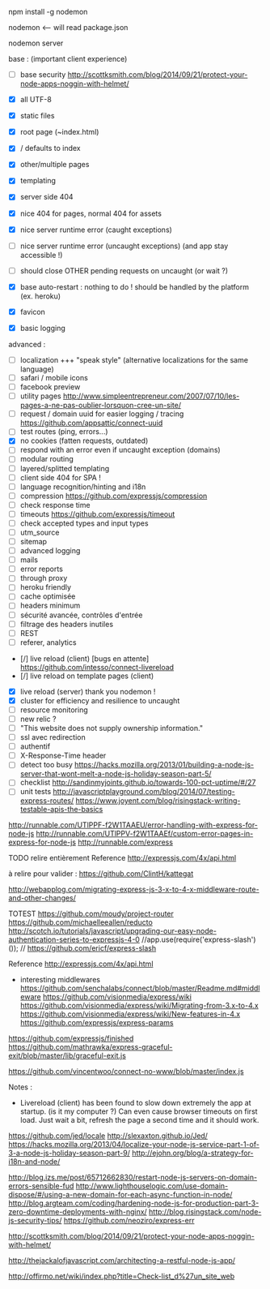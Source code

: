 npm install -g nodemon

nodemon   <-- will read package.json

nodemon server


base : (important client experience)
- [ ] base security http://scottksmith.com/blog/2014/09/21/protect-your-node-apps-noggin-with-helmet/
- [x] all UTF-8
- [x] static files
- [x] root page (~index.html)
- [x] / defaults to index
- [x] other/multiple pages
- [x] templating
- [x] server side 404
- [x] nice 404 for pages, normal 404 for assets
- [x] nice server runtime error (caught exceptions)
- [ ] nice server runtime error (uncaught exceptions) (and app stay accessible !)
- [ ] should close OTHER pending requests on uncaught (or wait ?)
- [x] base auto-restart : nothing to do ! should be handled by the platform (ex. heroku)
- [x] favicon
- [x] basic logging


advanced :
- [ ] localization +++ "speak style" (alternative localizations for the same language)
- [ ] safari / mobile icons
- [ ] facebook preview
- [ ] utility pages http://www.simpleentrepreneur.com/2007/07/10/les-pages-a-ne-pas-oublier-lorsquon-cree-un-site/
- [ ] request / domain uuid for easier logging / tracing https://github.com/appsattic/connect-uuid
- [ ] test routes (ping, errors...)
- [x] no cookies (fatten requests, outdated)
- [ ] respond with an error even if uncaught exception (domains)
- [ ] modular routing
- [ ] layered/splitted templating
- [ ] client side 404 for SPA !
- [ ] language recognition/hinting and i18n
- [ ] compression  https://github.com/expressjs/compression
- [ ] check response time
- [ ] timeouts  https://github.com/expressjs/timeout
- [ ] check accepted types and input types
- [ ] utm_source
- [ ] sitemap
- [ ] advanced logging
- [ ] mails
- [ ] error reports
- [ ] through proxy
- [ ] heroku friendly
- [ ] cache optimisée
- [ ] headers minimum
- [ ] sécurité avancée, contrôles d'entrée
- [ ] filtrage des headers inutiles
- [ ] REST
- [ ] referer, analytics
- [/] live reload (client) [bugs en attente] https://github.com/intesso/connect-livereload
- [/] live reload on template pages (client)
- [x] live reload (server) thank you nodemon !
- [x] cluster for efficiency and resilience to uncaught
- [ ] resource monitoring
- [ ] new relic ?
- [ ] "This website does not supply ownership information."
- [ ] ssl avec redirection
- [ ] authentif
- [ ] X-Response-Time header
- [ ] detect too busy https://hacks.mozilla.org/2013/01/building-a-node-js-server-that-wont-melt-a-node-js-holiday-season-part-5/
- [ ] checklist http://sandinmyjoints.github.io/towards-100-pct-uptime/#/27
- [ ] unit tests
http://javascriptplayground.com/blog/2014/07/testing-express-routes/
https://www.joyent.com/blog/risingstack-writing-testable-apis-the-basics

http://runnable.com/UTlPPF-f2W1TAAEU/error-handling-with-express-for-node-js
http://runnable.com/UTlPPV-f2W1TAAEf/custom-error-pages-in-express-for-node-js
http://runnable.com/express

TODO
relire entièrement Reference http://expressjs.com/4x/api.html

à relire pour valider : https://github.com/ClintH/kattegat

http://webapplog.com/migrating-express-js-3-x-to-4-x-middleware-route-and-other-changes/

TOTEST
https://github.com/moudy/project-router
https://github.com/michaelleeallen/reducto
http://scotch.io/tutorials/javascript/upgrading-our-easy-node-authentication-series-to-expressjs-4-0
//app.use(require('express-slash')()); // https://github.com/ericf/express-slash



Reference http://expressjs.com/4x/api.html
 + interesting middlewares
https://github.com/senchalabs/connect/blob/master/Readme.md#middleware
https://github.com/visionmedia/express/wiki
https://github.com/visionmedia/express/wiki/Migrating-from-3.x-to-4.x
https://github.com/visionmedia/express/wiki/New-features-in-4.x
https://github.com/expressjs/express-params


https://github.com/expressjs/finished
https://github.com/mathrawka/express-graceful-exit/blob/master/lib/graceful-exit.js

https://github.com/vincentwoo/connect-no-www/blob/master/index.js

Notes :
* Livereload (client) has been found to slow down extremely the app at startup. (is it my computer ?)
  Can even cause browser timeouts on first load.
  Just wait a bit, refresh the page a second time and it should work.

https://github.com/jed/locale
http://slexaxton.github.io/Jed/
https://hacks.mozilla.org/2013/04/localize-your-node-js-service-part-1-of-3-a-node-js-holiday-season-part-9/
http://ejohn.org/blog/a-strategy-for-i18n-and-node/


http://blog.izs.me/post/65712662830/restart-node-js-servers-on-domain-errors-sensible-fud
http://www.lighthouselogic.com/use-domain-dispose/#/using-a-new-domain-for-each-async-function-in-node/
http://blog.argteam.com/coding/hardening-node-js-for-production-part-3-zero-downtime-deployments-with-nginx/
http://blog.risingstack.com/node-js-security-tips/
https://github.com/neoziro/express-err


http://scottksmith.com/blog/2014/09/21/protect-your-node-apps-noggin-with-helmet/


http://thejackalofjavascript.com/architecting-a-restful-node-js-app/

http://offirmo.net/wiki/index.php?title=Check-list_d%27un_site_web
